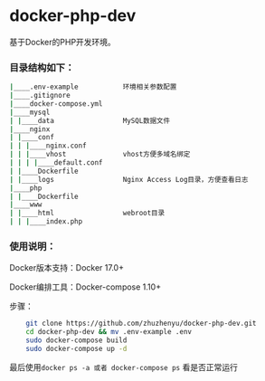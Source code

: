 # docker-php-dev

基于Docker的PHP开发环境。

### 目录结构如下：

```bash
|____.env-example           环境相关参数配置
|____.gitignore
|____docker-compose.yml
|____mysql
| |____data                 MySQL数据文件
|____nginx
| |____conf
| | |____nginx.conf
| | |____vhost              vhost方便多域名绑定
| | | |____default.conf
| |____Dockerfile
| |____logs                 Nginx Access Log目录，方便查看日志
|____php
| |____Dockerfile
|____www					
| |____html                 webroot目录
| | |____index.php
```


### 使用说明：
	
Docker版本支持：Docker 17.0+

Docker编排工具：Docker-compose 1.10+


步骤：

```bash
	git clone https://github.com/zhuzhenyu/docker-php-dev.git
	cd docker-php-dev && mv .env-example .env
	sudo docker-compose build
	sudo docker-compose up -d
```

最后使用`docker ps -a 或者 docker-compose ps` 看是否正常运行







